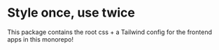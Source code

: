 # Style once, use twice

This package contains the root css + a Tailwind config for the frontend apps in this monorepo!
